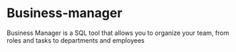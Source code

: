# Business-manager
Business Manager is a SQL tool that allows you to organize your team, from roles and tasks to departments and employees 
